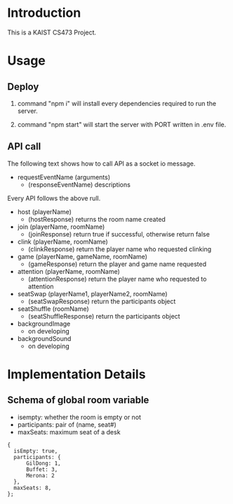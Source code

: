 # Introduction

This is a KAIST CS473 Project.

# Usage

## Deploy

1. command "npm i" will install every dependencies required to run the server.

2. command "npm start" will start the server with PORT written in .env file.

## API call

The following text shows how to call API as a socket io message.

- requestEventName (arguments)
  - (responseEventName) descriptions

Every API follows the above rull.

- host (playerName)
  - (hostResponse) returns the room name created
- join (playerName, roomName)
  - (joinResponse) return true if successful, otherwise return false
- clink (playerName, roomName)
  - (clinkResponse) return the player name who requested clinking
- game (playerName, gameName, roomName)
  - (gameResponse) return the player and game name requested
- attention (playerName, roomName)
  - (attentionResponse) return the player name who requested to attention
- seatSwap (playerName1, playerName2, roomName)
  - (seatSwapResponse) return the participants object
- seatShuffle (roomName)
  - (seatShuffleResponse) return the participants object
- backgroundImage
  - on developing
- backgroundSound
  - on developing

# Implementation Details

## Schema of global room variable

- isempty: whether the room is empty or not
- participants: pair of (name, seat#)
- maxSeats: maximum seat of a desk

```
{
  isEmpty: true,
  participants: {
      GilDong: 1,
      Buffet: 3,
      Merona: 2
  },
  maxSeats: 8,
};
```
